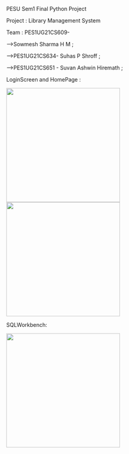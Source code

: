 
PESU Sem1 Final Python Project

Project : Library Management System

Team : PES1UG21CS609- 

-->Sowmesh Sharma H M ; 

-->PES1UG21CS634- Suhas P Shroff ; 

-->PES1UG21CS651 - Suvan Ashwin Hiremath ;

LoginScreen and HomePage : 

<p>
<img src="https://user-images.githubusercontent.com/95576716/210212467-f360f3e0-9d24-4d21-a44b-873cbbe194dc.png" width="300">
<img src="https://user-images.githubusercontent.com/95576716/210212484-62bad304-5512-4d0f-b205-c5db76d55afd.png" width="300">
</p>

SQLWorkbench: 

<img src="https://user-images.githubusercontent.com/95576716/210212577-01260006-f3a4-40f6-87f9-e109075d666e.png" width="300">
